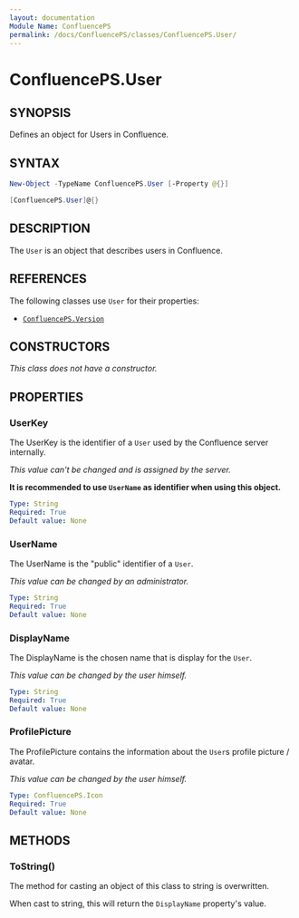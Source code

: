```yaml
---
layout: documentation
Module Name: ConfluencePS
permalink: /docs/ConfluencePS/classes/ConfluencePS.User/
---
```

# ConfluencePS.User

## SYNOPSIS

Defines an object for Users in Confluence.

## SYNTAX

```powershell
New-Object -TypeName ConfluencePS.User [-Property @{}]

[ConfluencePS.User]@{}
```

## DESCRIPTION

<!-- TODO -->
The `User` is an object that describes users in Confluence.

## REFERENCES

The following classes use `User` for their properties:

- [`ConfluencePS.Version`](/docs/ConfluencePS/classes/ConfluencePS.Version/)

## CONSTRUCTORS

<!-- TODO -->
_This class does not have a constructor._

## PROPERTIES

### UserKey

The UserKey is the identifier of a `User` used by the Confluence server internally.

_This value can't be changed and is assigned by the server._

**It is recommended to use `UserName` as identifier when using this object.**

```yaml
Type: String
Required: True
Default value: None
```

### UserName

The UserName is the "public" identifier of a `User`.

_This value can be changed by an administrator._

```yaml
Type: String
Required: True
Default value: None
```

### DisplayName

The DisplayName is the chosen name that is display for the `User`.

_This value can be changed by the user himself._

```yaml
Type: String
Required: True
Default value: None
```

### ProfilePicture

The ProfilePicture contains the information about the `User`s profile picture / avatar.

_This value can be changed by the user himself._

```yaml
Type: ConfluencePS.Icon
Required: True
Default value: None
```

## METHODS

### ToString()

The method for casting an object of this class to string is overwritten.

When cast to string, this will return the `DisplayName` property's value.
